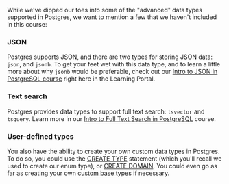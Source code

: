While we've dipped our toes into some of the "advanced" data types supported 
in Postgres, we want to mention a few that we haven't included in this course:

### JSON

Postgres supports JSON, and there are two types for storing JSON data: `json`, 
and `jsonb`. To get your feet wet with this data type, and to learn a little 
more about why `jsonb` would be preferable, check out our [Intro to JSON in PostgreSQL course](../../courses/beyond-basics/qjsonintro/)
 right here in the Learning Portal.

### Text search

Postgres provides data types to support full text search: `tsvector` and 
`tsquery`. Learn more in our [Intro to Full Text Search in PostgreSQL]() 
course.

### User-defined types

You also have the ability to create your own custom data types in Postgres. To 
do so, you could use the [CREATE TYPE](https://www.postgresql.org/docs/current/sql-createtype.html) 
statement (which you'll recall we used to create our enum type), or [CREATE DOMAIN](https://www.postgresql.org/docs/current/sql-createdomain.html). 
You could even go as far as creating your own [custom base types](https://www.postgresql.org/docs/current/xtypes.html) if necessary.